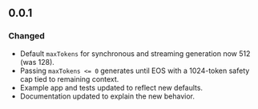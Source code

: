 ## 0.0.1

### Changed
- Default `maxTokens` for synchronous and streaming generation now 512 (was 128).
- Passing `maxTokens <= 0` generates until EOS with a 1024-token safety cap tied to remaining context.
- Example app and tests updated to reflect new defaults.
- Documentation updated to explain the new behavior.
